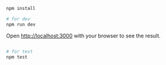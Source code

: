 ```bash
npm install

# for dev 
npm run dev

```
Open [http://localhost:3000](http://localhost:3000) with your browser to see the result.



```bash

# for test
npm test

```
